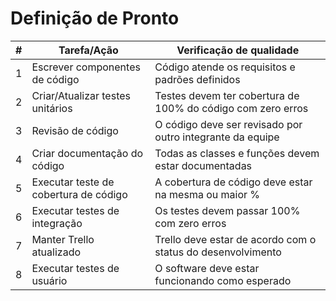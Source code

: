 # Definição de Pronto
| # | Tarefa/Ação                           | Verificação de qualidade                                    |
|---|---------------------------------------|-------------------------------------------------------------|
| 1 | Escrever componentes de código        | Código atende os requisitos e padrões definidos             |
| 2 | Criar/Atualizar testes unitários      | Testes devem ter cobertura de 100% do código com zero erros |
| 3 | Revisão de código                     | O código deve ser revisado por outro integrante da equipe   |
| 4 | Criar documentação do código          | Todas as classes e funções devem estar documentadas         |
| 5 | Executar teste de cobertura de código | A cobertura de código deve estar na mesma ou maior %        |
| 6 | Executar testes de integração         | Os testes devem passar 100% com zero erros                  |
| 7 | Manter Trello atualizado              | Trello deve estar de acordo com o status do desenvolvimento |
| 8 | Executar testes de usuário            | O software deve estar funcionando como esperado             |
